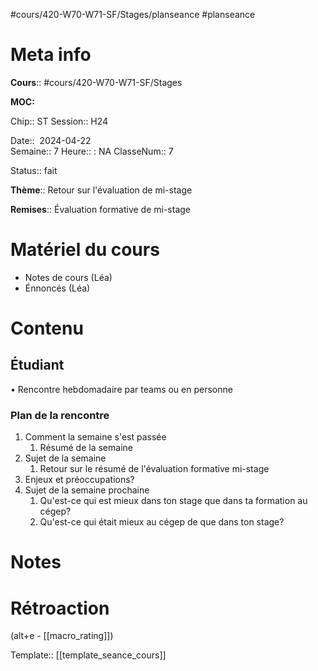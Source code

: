 #cours/420-W70-W71-SF/Stages/planseance #planseance
# Meta info

**Cours**:: #cours/420-W70-W71-SF/Stages 

**MOC:** 

Chip::  <span class="chip cours-3">ST</span>
Session:: H24

Date::  2024-04-22  
Semaine:: 7
Heure:: : <span class="chip na">NA</span>
ClasseNum:: 7

Status:: <span class="chip done">fait</span> 

**Thème**:: Retour sur l'évaluation de mi-stage

**Remises**:: Évaluation formative de mi-stage

# Matériel du cours
* Notes de cours (Léa)
* Énnoncés (Léa)
# Contenu
## Étudiant
• Rencontre hebdomadaire par teams ou en personne
### Plan de la rencontre
1. Comment la semaine s'est passée
	1. Résumé de la semaine
3. Sujet de la semaine
	1. Retour sur le résumé de l'évaluation formative mi-stage
4. Enjeux et préoccupations?
5. Sujet de la semaine prochaine
	1. Qu'est-ce qui est mieux dans ton stage que dans ta formation au cégep?
	2. Qu'est-ce qui était mieux au cégep de que dans ton stage?
    
# Notes

# Rétroaction
(alt+e - [[macro_rating]])

Template:: [[template_seance_cours]]